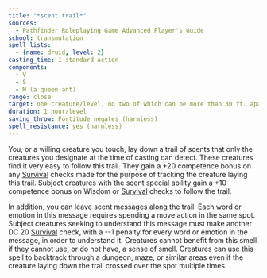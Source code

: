 ```yaml
---
title: "*scent trail*"
sources:
  - Pathfinder Roleplaying Game Advanced Player's Guide
school: transmutation
spell_lists:
  - {name: druid, level: 2}
casting_time: 1 standard action
components:
  - V
  - S
  - M (a queen ant)
range: close
target: one creature/level, no two of which can be more than 30 ft. apart
duration: 1 hour/level
saving_throw: Fortitude negates (harmless)
spell_resistance: yes (harmless)
---
```


You, or a willing creature you touch, lay down a trail of scents that only the creatures you designate at the time of casting can detect. These creatures find it very easy to follow this trail. They gain a +20 competence bonus on any [Survival](/skills/survival/) checks made for the purpose of tracking the creature laying this trail. Subject creatures with the scent special ability gain a +10 competence bonus on Wisdom or [Survival](/skills/survival/) checks to follow the trail.

In addition, you can leave scent messages along the trail. Each word or emotion in this message requires spending a move action in the same spot. Subject creatures seeking to understand this message must make another DC 20 [Survival](/skills/survival/) check, with a --1 penalty for every word or emotion in the message, in order to understand it. Creatures cannot benefit from this smell if they cannot use, or do not have, a sense of smell. Creatures can use this spell to backtrack through a dungeon, maze, or similar areas even if the creature laying down the trail crossed over the spot multiple times.

